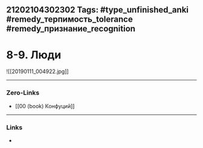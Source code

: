 21202104302302
Tags: #type_unfinished_anki #remedy_терпимость_tolerance #remedy_признание_recognition
---
# 8-9. Люди

![[20190111_004922.jpg]]

---
### Zero-Links
- [[00 (book) Конфуций]]
---	
### Links
-